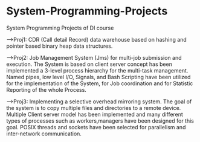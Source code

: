# System-Programming-Projects
System Programming Projects of DI course

-->Proj1: CDR (Call detail Record) data warehouse based on hashing and pointer based binary heap data structures.

-->Proj2: Job Management System (Jms) for multi-job submission and execution. The System is based on
client server concept has been implemented a 3-level process hierarchy for the multi-task management. Named pipes,
low level I/O, Signals, and Bash Scripting have been utilized for the implementation of the System, for Job coordination and
for Statistic Reporting of the whole Process.

-->Proj3: Implementing a selective overhead mirroring system. The goal of the system is to copy multiple files and directories
to a remote device. Multiple Client server model has been implemented and many different types of processes such as workers,managers have been designed for this goal. POSIX threads and sockets have been selected for parallelism and inter-network communication.
